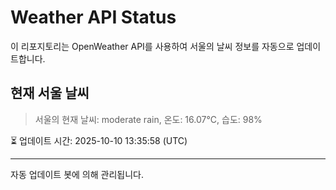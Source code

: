 
# Weather API Status

이 리포지토리는 OpenWeather API를 사용하여 서울의 날씨 정보를 자동으로 업데이트합니다.

## 현재 서울 날씨
> 서울의 현재 날씨: moderate rain, 온도: 16.07°C, 습도: 98%

⏳ 업데이트 시간: 2025-10-10 13:35:58 (UTC)

---
자동 업데이트 봇에 의해 관리됩니다.
